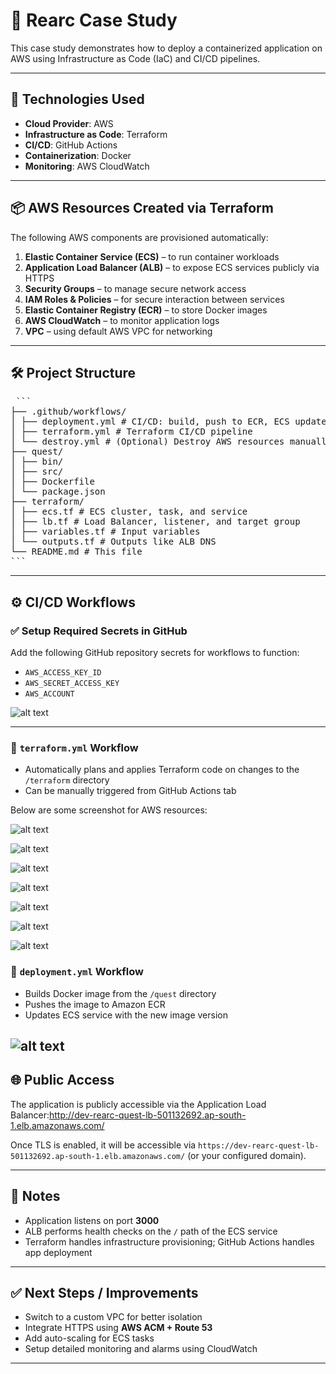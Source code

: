 # 🚀 Rearc Case Study

This case study demonstrates how to deploy a containerized application on AWS using Infrastructure as Code (IaC) and CI/CD pipelines.

---

## 🔧 Technologies Used

- **Cloud Provider**: AWS  
- **Infrastructure as Code**: Terraform  
- **CI/CD**: GitHub Actions  
- **Containerization**: Docker  
- **Monitoring**: AWS CloudWatch  

---

## 📦 AWS Resources Created via Terraform

The following AWS components are provisioned automatically:

1. **Elastic Container Service (ECS)** – to run container workloads  
2. **Application Load Balancer (ALB)** – to expose ECS services publicly via HTTPS  
3. **Security Groups** – to manage secure network access  
4. **IAM Roles & Policies** – for secure interaction between services  
5. **Elastic Container Registry (ECR)** – to store Docker images  
6. **AWS CloudWatch** – to monitor application logs  
7. **VPC** – using default AWS VPC for networking  

---

## 🛠️ Project Structure
<pre> ``` 
├── .github/workflows/
│ ├── deployment.yml # CI/CD: build, push to ECR, ECS update
│ ├── terraform.yml # Terraform CI/CD pipeline
│ └── destroy.yml # (Optional) Destroy AWS resources manually
├── quest/
│ ├── bin/
│ ├── src/
│ ├── Dockerfile
│ └── package.json
├── terraform/
│ ├── ecs.tf # ECS cluster, task, and service
│ ├── lb.tf # Load Balancer, listener, and target group
│ ├── variables.tf # Input variables
│ └── outputs.tf # Outputs like ALB DNS
└── README.md # This file
``` </pre>

---

## ⚙️ CI/CD Workflows

### ✅ Setup Required Secrets in GitHub

Add the following GitHub repository secrets for workflows to function:

- `AWS_ACCESS_KEY_ID`  
- `AWS_SECRET_ACCESS_KEY`  
- `AWS_ACCOUNT`  


![alt text](image.png)

---

### 📌 `terraform.yml` Workflow

- Automatically plans and applies Terraform code on changes to the `/terraform` directory  
- Can be manually triggered from GitHub Actions tab 

Below are some screenshot for AWS resources:

![alt text](image-1.png)


![alt text](image-2.png)


![alt text](image-3.png)


![alt text](image-4.png)


![alt text](image-5.png)


![alt text](image-6.png)


![alt text](image-7.png)



### 🚀 `deployment.yml` Workflow

- Builds Docker image from the `/quest` directory  
- Pushes the image to Amazon ECR  
- Updates ECS service with the new image version  

![alt text](image-8.png)
---

## 🌐 Public Access

The application is publicly accessible via the Application Load Balancer:http://dev-rearc-quest-lb-501132692.ap-south-1.elb.amazonaws.com/


Once TLS is enabled, it will be accessible via `https://dev-rearc-quest-lb-501132692.ap-south-1.elb.amazonaws.com/` (or your configured domain).

---

## 📌 Notes

- Application listens on port **3000**
- ALB performs health checks on the `/` path of the ECS service
- Terraform handles infrastructure provisioning; GitHub Actions handles app deployment

---

## ✅ Next Steps / Improvements

- Switch to a custom VPC for better isolation  
- Integrate HTTPS using **AWS ACM + Route 53**  
- Add auto-scaling for ECS tasks  
- Setup detailed monitoring and alarms using CloudWatch  

---

